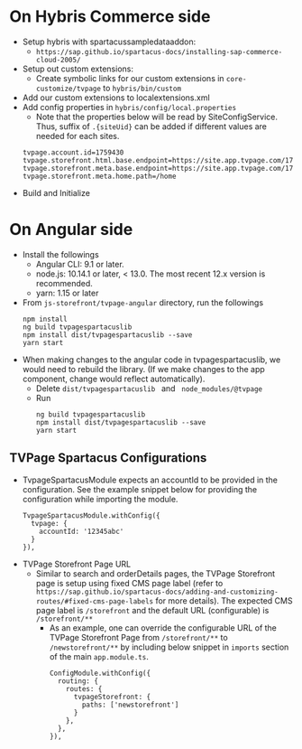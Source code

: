 # On Hybris Commerce side
 
* Setup hybris with spartacussampledataaddon:
  * `https://sap.github.io/spartacus-docs/installing-sap-commerce-cloud-2005/`
* Setup out custom extensions:
  * Create symbolic links for our custom extensions in `core-customize/tvpage` to `hybris/bin/custom`
* Add our custom extensions to localextensions.xml
* Add config properties in `hybris/config/local.properties`
  * Note that the properties below will be read by SiteConfigService. Thus, suffix of  `.{siteUid}` can be added if different values are needed for each sites.
  ```
  tvpage.account.id=1759430
  tvpage.storefront.html.base.endpoint=https://site.app.tvpage.com/1759430
  tvpage.storefront.meta.base.endpoint=https://site.app.tvpage.com/1759430/metadata_json
  tvpage.storefront.meta.home.path=/home
  ```
* Build and Initialize

# On Angular side
* Install the followings
  * Angular CLI: 9.1 or later.
  * node.js: 10.14.1 or later, < 13.0. The most recent 12.x version is recommended.
  * yarn: 1.15 or later
* From `js-storefront/tvpage-angular` directory, run the followings
  ```
  npm install
  ng build tvpagespartacuslib
  npm install dist/tvpagespartacuslib --save
  yarn start
  ```
* When making changes to the angular code in tvpagespartacuslib, we would need to rebuild the library. (If we make changes to the app component, change would reflect automatically).
  * Delete `dist/tvpagespartacuslib ` and ` node_modules/@tvpage`
  * Run
    ```
    ng build tvpagespartacuslib
    npm install dist/tvpagespartacuslib --save
    yarn start
    ```

## TVPage Spartacus Configurations
* TvpageSpartacusModule expects an accountId to be provided in the configuration. See the example snippet below for providing the configuration while importing the module.
  ```
  TvpageSpartacusModule.withConfig({
    tvpage: {
      accountId: '12345abc'
    }
  }),
  ```
* TVPage Storefront Page URL
  * Similar to search and orderDetails pages, the TVPage Storefront page is setup using fixed CMS page label (refer to `https://sap.github.io/spartacus-docs/adding-and-customizing-routes/#fixed-cms-page-labels` for more details). The expected CMS page label is `/storefront` and the default URL (configurable) is `/storefront/**`
    * As an example, one can override the configurable URL of the TVPage Storefront Page from `/storefront/**` to `/newstorefront/**` by including below snippet in `imports` section of the main `app.module.ts`.
      ```
      ConfigModule.withConfig({
        routing: {
          routes: {
            tvpageStorefront: {
              paths: ['newstorefront']
            }
          },
        },
      }),
      ```